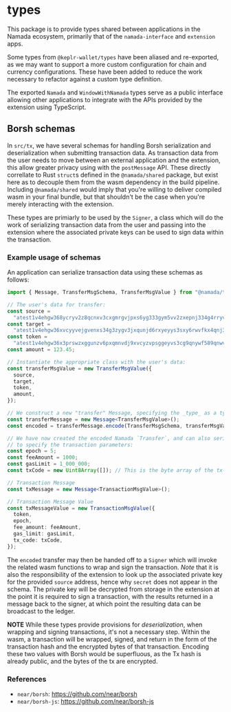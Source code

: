 # types

This package is to provide types shared between applications in the Namada ecosystem, primarily that of
the `namada-interface` and `extension` apps.

Some types from `@keplr-wallet/types` have been aliased and re-exported, as we may want to support a
more custom configuration for chain and currency configurations. These have been added to reduce the
work necessary to refactor against a custom type definition.

The exported `Namada` and `WindowWithNamada` types serve as a public interface allowing other applications to
integrate with the APIs provided by the extension using TypeScript.

## Borsh schemas

In `src/tx`, we have several schemas for handling Borsh serialization and deserialization when submitting transaction data. As
transaction data from the user needs to move between an external application and the extension, this allow greater
privacy using with the `postMessage` API. These directly correllate to Rust `struct`s defined in the `@namada/shared` package,
but exist here as to decouple them from the wasm dependency in the build pipeline. Including `@namada/shared` would imply
that you're willing to deliver compiled wasm in your final bundle, but that shouldn't be the case when you're merely
interacting with the extension.

These types are primiarly to be used by the `Signer`, a class which will do the work of serializing transaction data
from the user and passing into the extension where the associated private keys can be used to sign data within the transaction.

### Example usage of schemas

An application can serialize transaction data using these schemas as follows:

```ts
import { Message, TransferMsgSchema, TransferMsgValue } from "@namada/types";

// The user's data for transfer:
const source =
  "atest1v4ehgw368ycryv2z8qcnxv3cxgmrgvjpxs6yg333gym5vv2zxepnj334g4rryvj9xucrgve4x3xvr4";
const target =
  "atest1v4ehgw36xvcyyvejgvenxs34g3zygv3jxqunjd6rxyeyys3sxy6rwvfkx4qnj33hg9qnvse4lsfctw";
const token =
  "atest1v4ehgw36x3prswzxggunzv6pxqmnvdj9xvcyzvpsggeyvs3cg9qnywf589qnwvfsg5erg3fkl09rg5";
const amount = 123.45;

// Instantiate the appropriate class with the user's data:
const transferMsgValue = new TransferMsgValue({
  source,
  target,
  token,
  amount,
});

// We construct a new "transfer" Message, specifying the _type_ as a type parameter:
const transferMessage = new Message<TransferMsgValue>();
const encoded = transferMessage.encode(TransferMsgSchema, transferMsgValue);

// We have now created the encoded Namada `Transfer`, and can also serialize a "Transaction" data message
// to specify the transaction parameters:
const epoch = 5;
const feeAmount = 1000;
const gasLimit = 1_000_000;
const txCode = new Uint8Array([]); // This is the byte array of the tx-transfer.wasm

// Transaction Message
const txMessage = new Message<TransactionMsgValue>();

// Transaction Message Value
const txMessageValue = new TransactionMsgValue({
  token,
  epoch,
  fee_amount: feeAmount,
  gas_limit: gasLimit,
  tx_code: txCode,
});
```

The `encoded` transfer may then be handed off to a `Signer` which will invoke the related wasm functions to wrap and sign
the transaction. _Note_ that it is also the responsibility of the extension to look up the associated private key for the
provided `source` address, hence why `secret` does not appear in the schema. The private key will be decrypted from storage
in the extension at the point it is required to sign a transaction, with the results returned in a message back to the signer,
at which point the resulting data can be broadcast to the ledger.

**NOTE** While these types provide provisions for _deserialization_, when wrapping and signing transactions, it's not a
necessary step. Within the wasm, a transaction will be wrapped, signed, and return in the form of the transaction hash and
the encrypted bytes of that transaction. Encoding these two values with Borsh would be superfluous, as the Tx hash is already
public, and the bytes of the tx are encrypted.

### References

- `near/borsh`: <https://github.com/near/borsh>
- `near/borsh-js`: <https://github.com/near/borsh-js>
